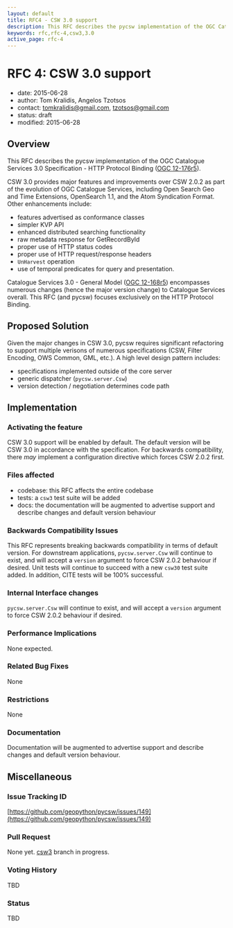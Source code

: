 ```yaml
---
layout: default
title: RFC4 - CSW 3.0 support
description: This RFC describes the pycsw implementation of the OGC Catalogue Services 3.0 Specification - HTTP Protocol Binding (OGC 12-176r5)
keywords: rfc,rfc-4,csw3,3.0
active_page: rfc-4
---
```


# RFC 4: CSW 3.0 support

- date: 2015-06-28
- author: Tom Kralidis, Angelos Tzotsos
- contact: tomkralidis@gmail.com, tzotsos@gmail.com
- status: draft
- modified: 2015-06-28

## Overview

This RFC describes the pycsw implementation of the OGC Catalogue Services 3.0 Specification - HTTP Protocol Binding ([OGC 12-176r5](https://portal.opengeospatial.org/files/?artifact_id=61521&version=1)).

CSW 3.0 provides major features and improvements over CSW 2.0.2 as part of the evolution of OGC Catalogue Services, including Open Search Geo and Time Extensions, OpenSearch 1.1, and the Atom Syndication Format.  Other enhancements include:

- features advertised as conformance classes
- simpler KVP API
- enhanced distributed searching functionality
- raw metadata response for GetRecordById
- proper use of HTTP status codes
- proper use of HTTP request/response headers
- `UnHarvest` operation
- use of temporal predicates for query and presentation.

Catalogue Services 3.0 - General Model ([OGC 12-168r5](https://portal.opengeospatial.org/files/?artifact_id=61522&version=1)) encompasses numerous changes (hence the major version change) to Catalogue Services overall.  This RFC (and pycsw) focuses exclusively on the HTTP Protocol Binding.

## Proposed Solution

Given the major changes in CSW 3.0, pycsw requires significant refactoring to support multiple verisons of numerous specifications (CSW, Filter Encoding, OWS Common, GML, etc.).  A high level design pattern includes:

- specifications implemented outside of the core server
- generic dispatcher (`pycsw.server.Csw`)
- version detection / negotiation determines code path

## Implementation

### Activating the feature

CSW 3.0 support will be enabled by default. The default version will be CSW 3.0 in accordance with the specification.  For backwards compatibility, there *may* implement a configuration directive which forces CSW 2.0.2 first.

### Files affected

- codebase: this RFC affects the entire codebase
- tests: a `csw3` test suite will be added
- docs: the documentation will be augmented to advertise support and describe changes and default version behaviour

### Backwards Compatibility Issues

This RFC represents breaking backwards compatibility in terms of default version.  For downstream applications, `pycsw.server.Csw` will continue to exist, and will accept a `version` argument to force CSW 2.0.2 behaviour if desired.  Unit tests will continue to succeed with a new `csw30` test suite added.  In addition, CITE tests will be 100% successful.

### Internal Interface changes

`pycsw.server.Csw` will continue to exist, and will accept a `version` argument to force CSW 2.0.2 behaviour if desired.

### Performance Implications

None expected.

### Related Bug Fixes

None

### Restrictions

None

### Documentation

Documentation will be augmented to advertise support and describe changes and default version behaviour.

## Miscellaneous

### Issue Tracking ID

[https://github.com/geopython/pycsw/issues/149](https://github.com/geopython/pycsw/issues/149)

### Pull Request

None yet.  [csw3](https://github.com/geopython/pycsw/tree/csw3) branch in progress.

### Voting History

TBD

### Status

TBD
